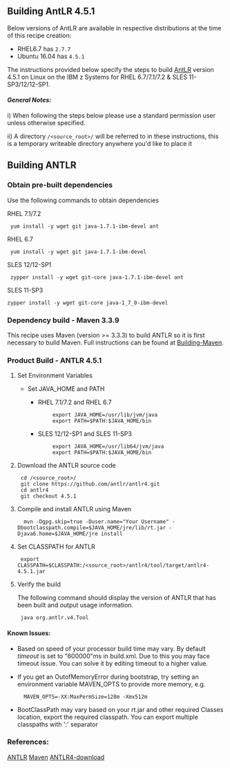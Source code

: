 ## Building AntLR 4.5.1
Below versions of AntLR are available in respective distributions at the time of this recipe creation:

  * RHEL6.7 has `2.7.7`  
  * Ubuntu 16.04 has `4.5.1`

The instructions provided below specify the steps to build [AntLR](http://www.antlr.org/) version 4.5.1 on Linux on the IBM z Systems for RHEL 6.7/7.1/7.2 & SLES 11-SP3/12/12-SP1.

#### _**General Notes:**_
i) When following the steps below please use a standard permission user unless otherwise specified.

ii) A directory `/<source_root>/` will be referred to in these instructions, this is a temporary writeable directory anywhere you'd like to place it

## Building ANTLR

### Obtain pre-built dependencies 
Use the following commands to obtain dependencies
 
 RHEL 7.1/7.2
 
` yum install -y wget git java-1.7.1-ibm-devel ant`

 RHEL 6.7
	
` yum install -y wget git java-1.7.1-ibm-devel`

 SLES 12/12-SP1

` zypper install -y wget git-core java-1.7.1-ibm-devel ant`

 SLES 11-SP3

` zypper install -y wget git-core java-1_7_0-ibm-devel `
	   
	   
### Dependency build - Maven 3.3.9
This recipe uses Maven (version >= 3.3.3) to build ANTLR so it is first necessary to build Maven. Full instructions can be found at [Building-Maven](https://github.com/linux-on-ibm-z/docs/wiki/Building-Maven).

### Product Build - ANTLR 4.5.1
1. Set Environment Variables

    * Set JAVA_HOME and PATH

        * RHEL 7.1/7.2 and RHEL 6.7
		```
                export JAVA_HOME=/usr/lib/jvm/java
                export PATH=$PATH:$JAVA_HOME/bin
		```		

        * SLES 12/12-SP1 and SLES 11-SP3
		```
                export JAVA_HOME=/usr/lib64/jvm/java
                export PATH=$PATH:$JAVA_HOME/bin
		```


2. Download the ANTLR source code


		cd /<source_root>/
		git clone https://github.com/antlr/antlr4.git
        cd antlr4
		git checkout 4.5.1

		
3. Compile and install ANTLR using Maven

         mvn -Dgpg.skip=true -Duser.name="Your Username" -Dbootclasspath.compile=$JAVA_HOME/jre/lib/rt.jar -Djava6.home=$JAVA_HOME/jre install
		
4. Set CLASSPATH for ANTLR

        export CLASSPATH=$CLASSPATH:/<source_root>/antlr4/tool/target/antlr4-4.5.1.jar

5. Verify the build

    The following command should display the version of ANTLR that has been built and output usage information.

		java org.antlr.v4.Tool 

#### Known Issues:
* Based on speed of your processor build time may vary. By default *timeout* is set to "600000"ms in build.xml. Due to this you may face timeout issue. You can solve it by editing timeout to a higher value.

* If you get an OutofMemoryError during bootstrap, try setting an environment variable MAVEN_OPTS to provide more memory, e.g.

        MAVEN_OPTS=-XX:MaxPermSize=128m -Xmx512m

* BootClassPath may vary based on your rt.jar and other required Classes location, export the required classpath. You can export multiple classpaths with ':' separator

### References:
[ANTLR](http://www.antlr.org)
[Maven](https://git-wip-us.apache.org/repos/asf/maven.git)
[ANTLR4-download](https://github.com/antlr/antlr4)